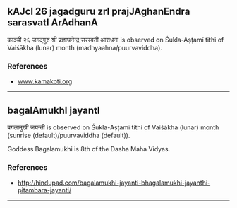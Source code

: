 ## kAJcI 26 jagadguru zrI prajJAghanEndra sarasvatI ArAdhanA

काञ्ची २६ जगद्गुरु श्री प्रज्ञाघनेन्द्र सरस्वती आराधना is observed on Śukla-Aṣṭamī tithi of Vaiśākha (lunar) month (madhyaahna/puurvaviddha).


### References
* www.kamakoti.org

---
## bagalAmukhI jayantI

बगलामुखी जयन्ती is observed on Śukla-Aṣṭamī tithi of Vaiśākha (lunar) month (sunrise (default)/puurvaviddha (default)).

Goddess Bagalamukhi is 8th of the Dasha Maha Vidyas.
### References
* http://hindupad.com/bagalamukhi-jayanti-bhagalamukhi-jayanthi-pitambara-jayanti/

---
